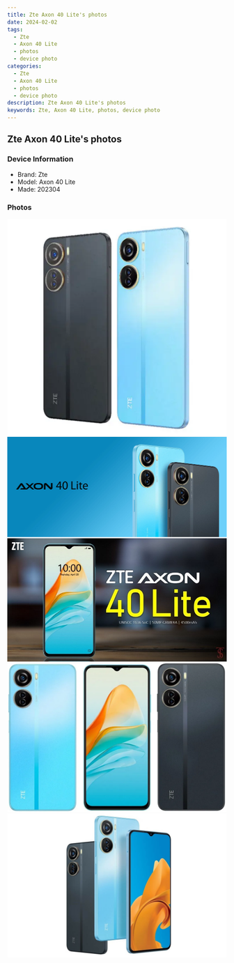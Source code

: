 ```yaml
---
title: Zte Axon 40 Lite's photos
date: 2024-02-02
tags: 
  - Zte
  - Axon 40 Lite
  - photos
  - device photo
categories: 
  - Zte
  - Axon 40 Lite
  - photos
  - device photo
description: Zte Axon 40 Lite's photos
keywords: Zte, Axon 40 Lite, photos, device photo
---
```


## Zte Axon 40 Lite's photos

### Device Information

- Brand: Zte
- Model: Axon 40 Lite
- Made: 202304

### Photos

![/images/best-assets/devices/zte/zte-axon-40-lite/1.jpg](/images/best-assets/devices/zte/zte-axon-40-lite/1.jpg)
![/images/best-assets/devices/zte/zte-axon-40-lite/2.jpg](/images/best-assets/devices/zte/zte-axon-40-lite/2.jpg)
![/images/best-assets/devices/zte/zte-axon-40-lite/3.jpg](/images/best-assets/devices/zte/zte-axon-40-lite/3.jpg)
![/images/best-assets/devices/zte/zte-axon-40-lite/4.jpg](/images/best-assets/devices/zte/zte-axon-40-lite/4.jpg)
![/images/best-assets/devices/zte/zte-axon-40-lite/5.jpg](/images/best-assets/devices/zte/zte-axon-40-lite/5.jpg)
